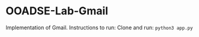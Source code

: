 # OOADSE-Lab-Gmail
Implementation of Gmail.
Instructions to run:
Clone and run:
```python3 app.py```
